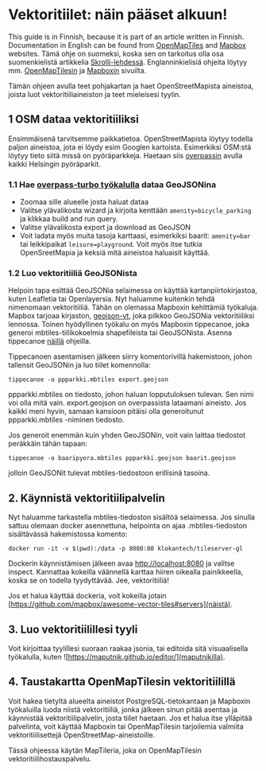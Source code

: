 # Vektoritiilet: näin pääset alkuun!

This guide is in Finnish, because it is part of an article written in Finnish. Documentation in English can be found from [OpenMapTiles](https://openmaptiles.org/docs/) and [Mapbox](https://www.mapbox.com/help/tutorials/) websites.
Tämä ohje on suomeksi, koska sen on tarkoitus olla osa suomenkielistä artikkelia [Skrolli-lehdessä](https://skrolli.fi/numerot/2018-3/). Englanninkielisiä ohjeita löytyy mm. [OpenMapTilesin](https://openmaptiles.org/docs/) ja [Mapboxin](https://www.mapbox.com/help/tutorials/) sivuilta.



Tämän ohjeen avulla teet pohjakartan ja haet OpenStreetMapista aineistoa, joista luot vektoritiiliaineiston ja teet mieleisesi tyylin.

## 1 OSM dataa vektoritiiliksi
Ensimmäisenä tarvitsemme paikkatietoa. OpenStreetMapista löytyy todella paljon aineistoa, jota ei löydy esim Googlen kartoista. Esimerkiksi OSM:stä löytyy tieto siitä missä on pyöräparkkeja. Haetaan siis [overpassin](http://overpass-turbo.eu/) avulla kaikki Helsingin pyöräparkit. 

### 1.1 Hae [overpass-turbo työkalulla](http://overpass-turbo.eu/) dataa GeoJSONina

 - Zoomaa sille alueelle josta haluat dataa
 - Valitse ylävalikosta wizard ja kirjoita kenttään `amenity=bicycle_parking` ja klikkaa build and run query.
 - Valitse ylävalikosta export ja download as GeoJSON
 - Voit ladata myös muita tasoja karttaasi, esimerkiksi baarit: `amenity=bar` tai leikkipaikat `leisure=playground`. Voit myös itse tutkia OpenSreetMapia ja keksiä mitä aineistoa haluaisit käyttää.
 
 ### 1.2 Luo vektoritiiliä GeoJSONista
Helpoin tapa esittää GeoJSONia selaimessa on käyttää kartanpiirtokirjastoa, kuten Leafletia tai Openlayersia. Nyt haluamme kuitenkin tehdä nimenomaan vektoritiiliä. Tähän on olemassa Mapboxin kehittämiä työkaluja. Mapbox tarjoaa kirjaston, [geojson-vt](https://github.com/mapbox/geojson-vt), joka pilkkoo GeoJSONia vektoritiiliksi lennossa. Toinen hyödyllinen työkalu on myös Mapboxin tippecanoe, joka generoi mbtiles-tiilikokoelmia shapefileista tai GeoJSONista. Asenna tippecanoe [näillä](https://github.com/mapbox/tippecanoe#installation) ohjeilla.

Tippecanoen asentamisen jälkeen siirry komentorivillä hakemistoon, johon tallensit GeoJSONin ja luo tiilet komennolla: 

`tippecanoe -o ppparkki.mbtiles export.geojson`

ppparkki.mbtiles on tiedosto, johon haluan lopputuloksen tulevan. Sen nimi voi olla mitä vain. export.geojson on overpassista lataamani aineisto. Jos kaikki meni hyvin, samaan kansioon pitäisi olla generoitunut ppparkki.mbtiles -niminen tiedosto.

Jos generoit enemmän kuin yhden GeoJSONin, voit vain laittaa tiedostot peräkkäin tähän tapaan:

`tippecanoe -o baaripyora.mbtiles ppparkki.geojson baarit.geojson`

jolloin GeoJSONit tulevat mbtiles-tiedostoon erillisinä tasoina.

## 2. Käynnistä vektoritiilipalvelin
Nyt haluamme tarkastella mbtiles-tiedoston sisältöä selaimessa. Jos sinulla sattuu olemaan docker asennettuna, helpointa on ajaa .mbtiles-tiedoston sisältävässä hakemistossa komento:

`docker run -it -v $(pwd):/data -p 8080:80 klokantech/tileserver-gl`

Dockerin käynnistämisen jälkeen avaa [http://localhost:8080](localhost:8080) ja valitse inspect. Kannattaa kokeilla väännellä karttaa hiiren oikealla painikkeella, koska se on todella tyydyttävää. Jee, vektoritiiliä!

Jos et halua käyttää dockeria, voit kokeilla jotain [https://github.com/mapbox/awesome-vector-tiles#servers](näistä).

## 3. Luo vektoritiilillesi tyyli
Voit kirjoittaa tyylillesi suoraan raakaa jsonia, tai editoida sitä visuaalisella työkalulla, kuten ![https://maputnik.github.io/editor/](maputnikilla).


## 4. Taustakartta OpenMapTilesin vektoritiilillä
Voit hakea tietyltä alueelta aineistot PostgreSQL-tietokantaan ja Mapboxin työkaluilla luoda niistä vektoritiiliä, jonka jälkeen sinun pitää asentaa ja käynnistää vektoritiilipalvelin, josta tiilet haetaan. Jos et halua itse ylläpitää palvelinta, voit käyttää Mapboxin tai OpenMapTilesin tarjoilemia valmiita vektoritiilisettejä OpenStreetMap-aineistoille.

Tässä ohjeessa käytän MapTileria, joka on OpenMapTilesin vektoritiilihostauspalvelu.


